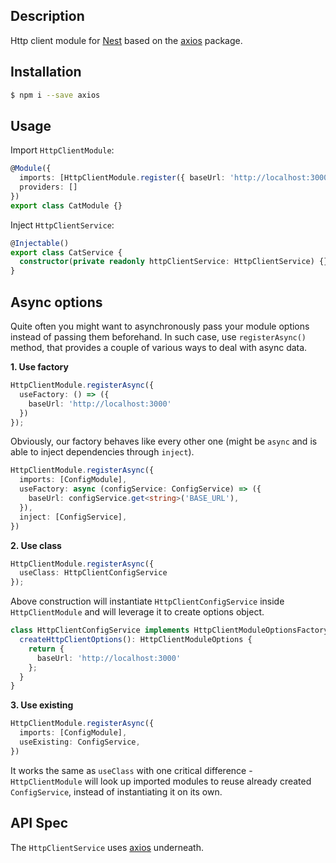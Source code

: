 ## Description

Http client module for [Nest](https://github.com/nestjs/nest) based on the [axios](https://github.com/axios/axios) 
package.

## Installation

```bash
$ npm i --save axios
```

## Usage

Import `HttpClientModule`:

```typescript
@Module({
  imports: [HttpClientModule.register({ baseUrl: 'http://localhost:3000' })],
  providers: []
})
export class CatModule {}
```

Inject `HttpClientService`:

```typescript
@Injectable()
export class CatService {
  constructor(private readonly httpClientService: HttpClientService) {}
}
```

## Async options

Quite often you might want to asynchronously pass your module options instead of passing them beforehand. In such case, use `registerAsync()` method, that provides a couple of various ways to deal with async data.

**1. Use factory**

```typescript
HttpClientModule.registerAsync({
  useFactory: () => ({
    baseUrl: 'http://localhost:3000'
  })
});
```

Obviously, our factory behaves like every other one (might be `async` and is able to inject dependencies through `inject`).

```typescript
HttpClientModule.registerAsync({
  imports: [ConfigModule],
  useFactory: async (configService: ConfigService) => ({
    baseUrl: configService.get<string>('BASE_URL'),
  }),
  inject: [ConfigService],
})
```

**2. Use class**

```typescript
HttpClientModule.registerAsync({
  useClass: HttpClientConfigService
});
```

Above construction will instantiate `HttpClientConfigService` inside `HttpClientModule` and will leverage it to create options object.

```typescript
class HttpClientConfigService implements HttpClientModuleOptionsFactory {
  createHttpClientOptions(): HttpClientModuleOptions {
    return {
      baseUrl: 'http://localhost:3000'
    };
  }
}
```

**3. Use existing**

```typescript
HttpClientModule.registerAsync({
  imports: [ConfigModule],
  useExisting: ConfigService,
})
```

It works the same as `useClass` with one critical difference - `HttpClientModule` will look up imported modules to 
reuse already created `ConfigService`, instead of instantiating it on its own.

## API Spec

The `HttpClientService` uses [axios](https://github.com/axios/axios) underneath.
